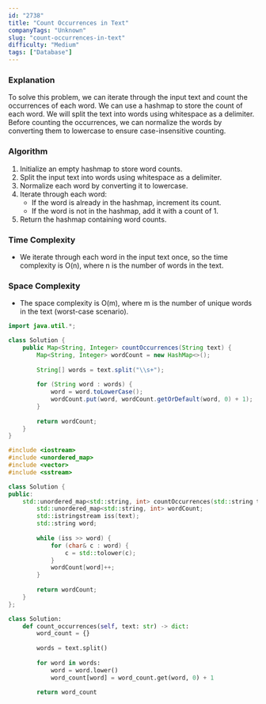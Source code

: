 ```yaml
---
id: "2738"
title: "Count Occurrences in Text"
companyTags: "Unknown"
slug: "count-occurrences-in-text"
difficulty: "Medium"
tags: ["Database"]
---
```


### Explanation

To solve this problem, we can iterate through the input text and count the occurrences of each word. We can use a hashmap to store the count of each word. We will split the text into words using whitespace as a delimiter. Before counting the occurrences, we can normalize the words by converting them to lowercase to ensure case-insensitive counting.

### Algorithm
1. Initialize an empty hashmap to store word counts.
2. Split the input text into words using whitespace as a delimiter.
3. Normalize each word by converting it to lowercase.
4. Iterate through each word:
     - If the word is already in the hashmap, increment its count.
     - If the word is not in the hashmap, add it with a count of 1.
5. Return the hashmap containing word counts.

### Time Complexity
- We iterate through each word in the input text once, so the time complexity is O(n), where n is the number of words in the text.

### Space Complexity
- The space complexity is O(m), where m is the number of unique words in the text (worst-case scenario).
```java
import java.util.*;

class Solution {
    public Map<String, Integer> countOccurrences(String text) {
        Map<String, Integer> wordCount = new HashMap<>();
        
        String[] words = text.split("\\s+");
        
        for (String word : words) {
            word = word.toLowerCase();
            wordCount.put(word, wordCount.getOrDefault(word, 0) + 1);
        }
        
        return wordCount;
    }
}
```

```cpp
#include <iostream>
#include <unordered_map>
#include <vector>
#include <sstream>

class Solution {
public:
    std::unordered_map<std::string, int> countOccurrences(std::string text) {
        std::unordered_map<std::string, int> wordCount;
        std::istringstream iss(text);
        std::string word;
        
        while (iss >> word) {
            for (char& c : word) {
                c = std::tolower(c);
            }
            wordCount[word]++;
        }
        
        return wordCount;
    }
};
```

```python
class Solution:
    def count_occurrences(self, text: str) -> dict:
        word_count = {}
        
        words = text.split()
        
        for word in words:
            word = word.lower()
            word_count[word] = word_count.get(word, 0) + 1
        
        return word_count
```